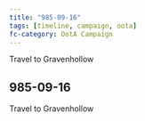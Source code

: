 ```yaml
---
title: "985-09-16"
tags: [timeline, campaign, oota]
fc-category: OotA Campaign
---
```

<span class='ob-timelines'
	data-date='985-09-16-00'
	data-title='Campaign: NAGA Adventures'
	data-class='orange'> Travel to Gravenhollow </span>
## 985-09-16
Travel to Gravenhollow
